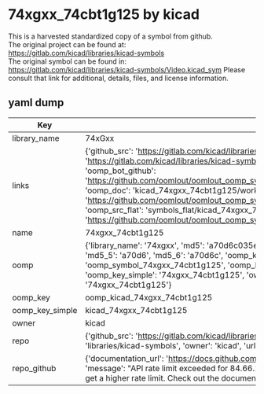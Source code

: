 # 74xgxx_74cbt1g125 by kicad  
This is a harvested standardized copy of a symbol from github.  
The original project can be found at:  
https://gitlab.com/kicad/libraries/kicad-symbols  
The original symbol can be found in:
https://gitlab.com/kicad/libraries/kicad-symbols/Video.kicad_sym
Please consult that link for additional, details, files, and license information.  
## yaml dump  
| Key | Value |  
| --- | --- |  
| library_name | 74xGxx |  
| links | {'github_src': 'https://gitlab.com/kicad/libraries/kicad-symbols/Video.kicad_sym', 'github_src_repo': 'https://gitlab.com/kicad/libraries/kicad-symbols', 'oomp_bot': 'kicad_74xgxx_74cbt1g125/working', 'oomp_bot_github': 'https://github.com/oomlout/oomlout_oomp_symbol_bot/tree/main/kicad_74xgxx_74cbt1g125/working', 'oomp_doc': 'kicad_74xgxx_74cbt1g125/working', 'oomp_doc_github': 'https://github.com/oomlout/oomlout_oomp_symbol_doc/tree/main/kicad_74xgxx_74cbt1g125/working', 'oomp_src_flat': 'symbols_flat/kicad_74xgxx_74cbt1g125/working', 'oomp_src_flat_github': 'https://github.com/oomlout/oomlout_oomp_symbol_src/tree/main/kicad_74xgxx_74cbt1g125/working'} |  
| name | 74xgxx_74cbt1g125 |  
| oomp | {'library_name': '74xgxx', 'md5': 'a70d6c035e5a1b8afa2e4a1e46bd012c', 'md5_10': 'a70d6c035e', 'md5_5': 'a70d6', 'md5_6': 'a70d6c', 'oomp_key': 'oomp_74xgxx_74cbt1g125', 'oomp_key_extra': 'oomp_symbol_74xgxx_74cbt1g125', 'oomp_key_full': 'oomp_symbol_74xgxx_74cbt1g125_a70d6c', 'oomp_key_simple': '74xgxx_74cbt1g125', 'owner_name': 'kicad', 'symbol_name': '74xgxx_74cbt1g125'} |  
| oomp_key | oomp_kicad_74xgxx_74cbt1g125 |  
| oomp_key_simple | kicad_74xgxx_74cbt1g125 |  
| owner | kicad |  
| repo | {'github_src': 'https://gitlab.com/kicad/libraries/kicad-symbols/Video.kicad_sym', 'name': 'libraries/kicad-symbols', 'owner': 'kicad', 'url': 'https://gitlab.com/kicad/libraries/kicad-symbols'} |  
| repo_github | {'documentation_url': 'https://docs.github.com/rest/overview/resources-in-the-rest-api#rate-limiting', 'message': "API rate limit exceeded for 84.66.173.59. (But here's the good news: Authenticated requests get a higher rate limit. Check out the documentation for more details.)"} |  

